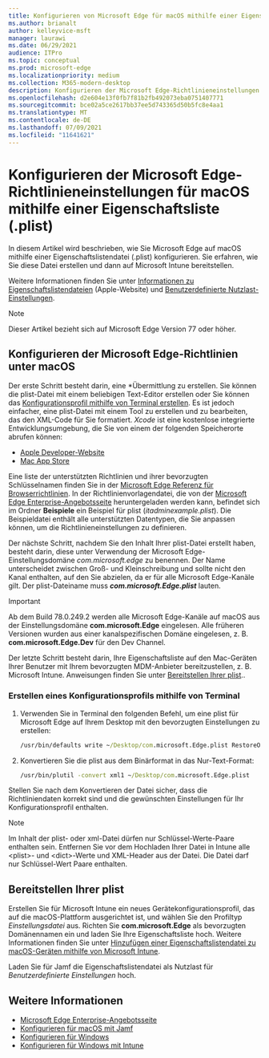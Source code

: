 ```yaml
---
title: Konfigurieren von Microsoft Edge für macOS mithilfe einer Eigenschaftsliste (.plist)
ms.author: brianalt
author: kelleyvice-msft
manager: laurawi
ms.date: 06/29/2021
audience: ITPro
ms.topic: conceptual
ms.prod: microsoft-edge
ms.localizationpriority: medium
ms.collection: M365-modern-desktop
description: Konfigurieren der Microsoft Edge-Richtlinieneinstellungen unter macOS mithilfe einer Eigenschaftsliste (.plist)
ms.openlocfilehash: d2e604e13f0fb7f81b2fb492073eba0751407771
ms.sourcegitcommit: bce02a5ce2617bb37ee5d743365d50b5fc8e4aa1
ms.translationtype: MT
ms.contentlocale: de-DE
ms.lasthandoff: 07/09/2021
ms.locfileid: "11641621"
---
```

# <a name="configure-microsoft-edge-policy-settings-for-macos-using-a-plist"></a>Konfigurieren der Microsoft Edge-Richtlinieneinstellungen für macOS mithilfe einer Eigenschaftsliste (.plist)

In diesem Artikel wird beschrieben, wie Sie Microsoft Edge auf macOS mithilfe einer Eigenschaftslistendatei (.plist) konfigurieren. Sie erfahren, wie Sie diese Datei erstellen und dann auf Microsoft Intune bereitstellen.

Weitere Informationen finden Sie unter [Informationen zu Eigenschaftslistendateien](https://developer.apple.com/library/archive/documentation/General/Reference/InfoPlistKeyReference/Articles/AboutInformationPropertyListFiles.html) (Apple-Website) und [Benutzerdefinierte Nutzlast-Einstellungen](https://support.apple.com/guide/mdm/custom-mdm9abbdbe7/1/web/1).

> [!NOTE]
> Dieser Artikel bezieht sich auf Microsoft Edge Version 77 oder höher.

## <a name="configure-microsoft-edge-policies-on-macos"></a>Konfigurieren der Microsoft Edge-Richtlinien unter macOS

Der erste Schritt besteht darin, eine *Übermittlung zu erstellen. Sie können die plist-Datei mit einem beliebigen Text-Editor erstellen oder Sie können das [Konfigurationsprofil mithilfe von Terminal erstellen](#create-a-configuration-profile-using-terminal). Es ist jedoch einfacher, eine plist-Datei mit einem Tool zu erstellen und zu bearbeiten, das den XML-Code für Sie formatiert. *Xcode* ist eine ﻿kostenlose integrierte Entwicklungsumgebung, die Sie von einem der folgenden Speicherorte abrufen können:

- [Apple Developer-Website](https://developer.apple.com/xcode/)
- [Mac App Store](https://apps.apple.com/app/xcode/id497799835?mt=12)

Eine liste der unterstützten Richtlinien und ihrer bevorzugten Schlüsselnamen finden Sie in der [Microsoft Edge Referenz für Browserrichtlinien](microsoft-edge-policies.md). In der Richtlinienvorlagendatei, die von der [Microsoft Edge Enterprise-Angebotsseite](https://aka.ms/EdgeEnterprise) heruntergeladen werden kann, befindet sich im Ordner **Beispiele** ein Beispiel für plist (*itadminexample.plist*). Die Beispieldatei enthält alle unterstützten Datentypen, die Sie anpassen können, um die Richtlinieneinstellungen zu definieren. 

Der nächste Schritt, nachdem Sie den Inhalt Ihrer plist-Datei erstellt haben, besteht darin, diese unter Verwendung der Microsoft Edge-Einstellungsdomäne *com.microsoft.edge* zu benennen. Der Name unterscheidet zwischen Groß- und Kleinschreibung und sollte nicht den Kanal enthalten, auf den Sie abzielen, da er für alle Microsoft Edge-Kanäle gilt. Der plist-Dateiname muss **_com.microsoft.Edge.plist_** lauten.

> [!IMPORTANT]
> Ab dem Build 78.0.249.2 werden alle Microsoft Edge-Kanäle auf macOS aus der Einstellungsdomäne **com.microsoft.Edge** eingelesen. Alle früheren Versionen wurden aus einer kanalspezifischen Domäne eingelesen, z. B. **com.microsoft.Edge.Dev** für den Dev Channel.

Der letzte Schritt besteht darin, Ihre Eigenschaftsliste auf den Mac-Geräten Ihrer Benutzer mit Ihrem bevorzugten MDM-Anbieter bereitzustellen, z. B. Microsoft Intune. Anweisungen finden Sie unter [Bereitstellen Ihrer plist](#deploy-your-plist)..

### <a name="create-a-configuration-profile-using-terminal"></a>Erstellen eines Konfigurationsprofils mithilfe von Terminal

1. Verwenden Sie in Terminal den folgenden Befehl, um eine plist für Microsoft Edge auf Ihrem Desktop mit den bevorzugten Einstellungen zu erstellen:

   ```cmd
   /usr/bin/defaults write ~/Desktop/com.microsoft.Edge.plist RestoreOnStartup -int 1
   ```

2. Konvertieren Sie die plist aus dem Binärformat in das Nur-Text-Format:

   ```cmd
   /usr/bin/plutil -convert xml1 ~/Desktop/com.microsoft.Edge.plist
   ```

Stellen Sie nach dem Konvertieren der Datei sicher, dass die Richtliniendaten korrekt sind und die gewünschten Einstellungen für Ihr Konfigurationsprofil enthalten.

> [!NOTE]
> Im Inhalt der plist- oder xml-Datei dürfen nur Schlüssel-Werte-Paare enthalten sein. Entfernen Sie vor dem Hochladen Ihrer Datei in Intune alle \<plist>- und \<dict>-Werte und XML-Header aus der Datei. Die Datei darf nur Schlüssel-Wert Paare enthalten.

## <a name="deploy-your-plist"></a>Bereitstellen Ihrer plist

Erstellen Sie für Microsoft Intune ein neues Gerätekonfigurationsprofil, das auf die macOS-Plattform ausgerichtet ist, und wählen Sie den Profiltyp *Einstellungsdatei* aus. Richten Sie **com.microsoft.Edge** als bevorzugten Domänennamen ein und laden Sie Ihre Eigenschaftsliste hoch. Weitere Informationen finden Sie unter [Hinzufügen einer Eigenschaftslistendatei zu macOS-Geräten mithilfe von Microsoft Intune](/intune/configuration/preference-file-settings-macos).

Laden Sie für Jamf die Eigenschaftslistendatei als Nutzlast für *Benutzerdefinierte Einstellungen* hoch.

## <a name="see-also"></a>Weitere Informationen

- [Microsoft Edge Enterprise-Angebotsseite](https://aka.ms/EdgeEnterprise)
- [Konfigurieren für macOS mit Jamf](configure-microsoft-edge-on-mac-jamf.md)
- [Konfigurieren für Windows](configure-microsoft-edge.md)
- [Konfigurieren für Windows mit Intune](configure-edge-with-intune.md)